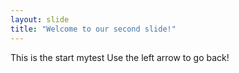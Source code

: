 ```yaml
---
layout: slide
title: "Welcome to our second slide!"
---
```

This is the start
mytest
Use the left arrow to go back!
